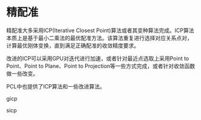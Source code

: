 # 精配准

精配准大多采用ICP(Iterative Closest Point)算法或者其变种算法完成。ICP算法本质上是基于最小二乘法的最优配准方法。该算法重复进行选择对应关系点对， 计算最优刚体变换，直到满足正确配准的收敛精度要求。

改进的ICP可以采用GPU对迭代进行加速，或者针对最近点选取上采用Point to Point、Point to Plane、Point to Projection等一些方式完成，或者针对收敛函数做一些改变。

PCL中也提供了ICP算法和一些改进算法。


gicp

sicp
